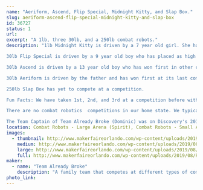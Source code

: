 ```yaml
---
name: "Aeriform, Ascend, Flip Special, Midnight Kitty, and Slap Box."
slug: aeriform-ascend-flip-special-midnight-kitty-and-slap-box
id: 36727
status: 1
url: 
excerpt: "A 1lb, three 30lb, and a 250lb combat robots."
description: "1lb Midnight Kitty is driven by a 7 year old girl. She has placed as high as 3rd in a competition.

30lb Flip Special is driven by a 9 year old boy who has placed as high as 2nd in competition.

30lb Ascend is driven by a 13 year old boy who has won first in other classes.

30lb Aeriform is driven by the father and has won first at its last competition.

250lb Slap Box has yet to compete at a competition.

Fun Facts: We have taken 1st, 2nd, and 3rd at a competition before with almost 20 registered robots.

There are no combat robotics  competitions in our home state. We typically travel through multiple states to compete.

The Team Captain of Team Already Broke (Dominic) was on Discovery's 2019 Season of BattleBots. He was the driver for the red Gemini robot named \"Fred\"."
location: Combat Robots - Large Arena (Spirit), Combat Robots - Small Arena (Spirit)
images:
  - thumbnail: http://www.makerfaireorlando.com/wp-content/uploads/2019/08/Resized_20181117_180709.jpeg
    medium: http://www.makerfaireorlando.com/wp-content/uploads/2019/08/Resized_20181117_180709.jpeg
    large: http://www.makerfaireorlando.com/wp-content/uploads/2019/08/Resized_20181117_180709.jpeg
    full: http://www.makerfaireorlando.com/wp-content/uploads/2019/08/Resized_20181117_180709.jpeg
maker:
  - name: "Team Already Broke"
    description: "A family team that competes at different types of competitions."
photo_link: 
---
```

